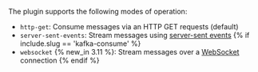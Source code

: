 The plugin supports the following modes of operation:
* `http-get`: Consume messages via an HTTP GET requests (default)
* `server-sent-events`: Stream messages using [server-sent events](https://developer.mozilla.org/en-US/docs/Web/API/Server-sent_events)
{% if include.slug == 'kafka-consume' %}
* `websocket` {% new_in 3.11 %}: Stream messages over a [WebSocket](https://developer.mozilla.org/en-US/docs/Web/API/WebSockets_API) connection
{% endif %}